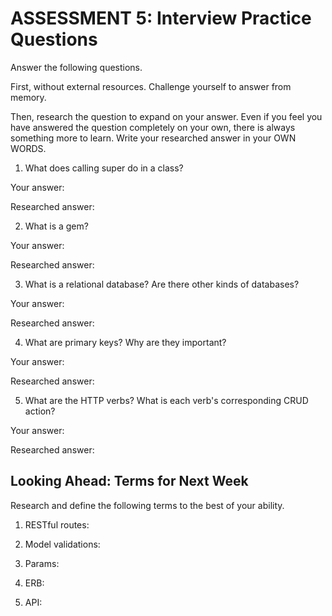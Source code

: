 # ASSESSMENT 5: Interview Practice Questions

Answer the following questions.

First, without external resources. Challenge yourself to answer from memory.

Then, research the question to expand on your answer. Even if you feel you have answered the question completely on your own, there is always something more to learn. Write your researched answer in your OWN WORDS.

1. What does calling super do in a class?

Your answer:

Researched answer:

2. What is a gem?

Your answer:

Researched answer:

3. What is a relational database? Are there other kinds of databases?

Your answer:

Researched answer:

4. What are primary keys? Why are they important?

Your answer:

Researched answer:

5. What are the HTTP verbs? What is each verb's corresponding CRUD action?

Your answer:

Researched answer:

## Looking Ahead: Terms for Next Week

Research and define the following terms to the best of your ability.

1. RESTful routes:

2. Model validations:

3. Params:

4. ERB:

5. API:
